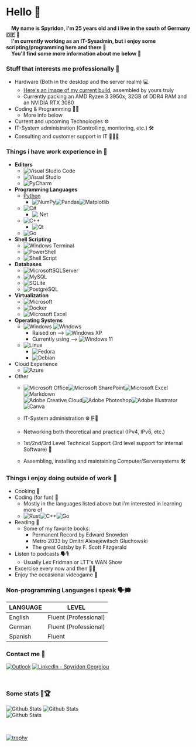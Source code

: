 
<!--[![Profile Views](https://komarev.com/ghpvc/?username=david-kariuki&color=red)](#) -->


# **Hello** 👋
&emsp;**My name is Spyridon, i'm 25 years old and i live in the south of Germany 🇩🇪 🥨**&emsp;&emsp;&nbsp;<br>
&emsp;**I'm currently working as an IT-Sysadmin, but i enjoy some scripting/programming here and there 💾**&emsp;&emsp;&nbsp; <br>
&emsp;**You'll find some more information about me below 👤**&emsp;&emsp;&nbsp;

### **Stuff that interests me professionally 💼**
- Hardware (Both in the desktop and the server realm) 💻
    - [Here's an image of my current build](https://cdna.pcpartpicker.com/static/forever/images/userbuild/386186.7ee5c4d07b2d271511fb47a3e570ae81.1600.jpg), assembled by yours truly
    - Currently packing an AMD Ryzen 3 3950x, 32GB of DDR4 RAM and an NVIDIA RTX 3080
- Coding & Programming 👨‍💻
    - More info below
- Current and upcoming Technologies ⚙
- IT-System administration (Controlling, monitoring, etc.) 🛠
- Consulting and customer support in IT 👨‍💼👥

### **Things i have work experience in** 💾
 - **Editors**
    - ![Visual Studio Code](https://img.shields.io/badge/Visual%20Studio%20Code-0078d7.svg?style=for-the-badge&logo=visual-studio-code&logoColor=white)
    - ![Visual Studio](https://img.shields.io/badge/Visual%20Studio-5C2D91.svg?style=for-the-badge&logo=visual-studio&logoColor=white)
    - ![PyCharm](https://img.shields.io/badge/pycharm-143?style=for-the-badge&logo=pycharm&logoColor=black&color=black&labelColor=green)
- **Programming Languages**
    - [Python](https://img.shields.io/badge/python-3670A0?style=for-the-badge&logo=python&logoColor=ffdd54)
      - ![NumPy](https://img.shields.io/badge/numpy-%23013243.svg?style=for-the-badge&logo=numpy&logoColor=white)![Pandas](https://img.shields.io/badge/pandas-%23150458.svg?style=for-the-badge&logo=pandas&logoColor=white)![Matplotlib](https://img.shields.io/badge/Matplotlib-%23ffffff.svg?style=for-the-badge&logo=Matplotlib&logoColor=black)
    - ![C#](https://img.shields.io/badge/c%23-%23239120.svg?style=for-the-badge&logo=c-sharp&logoColor=white)
      - ![.Net](https://img.shields.io/badge/.NET-5C2D91?style=for-the-badge&logo=.net&logoColor=white)
    - ![C++](https://img.shields.io/badge/c++-%2300599C.svg?style=for-the-badge&logo=c%2B%2B&logoColor=white)
      - ![Qt](https://img.shields.io/badge/Qt-%23217346.svg?style=for-the-badge&logo=Qt&logoColor=white)
    - ![Go](https://img.shields.io/badge/go-%2300ADD8.svg?style=for-the-badge&logo=go&logoColor=white)
- **Shell Scripting**
    - ![Windows Terminal](https://img.shields.io/badge/Windows%20Terminal-%234D4D4D.svg?style=for-the-badge&logo=windows-terminal&logoColor=white)
    - ![PowerShell](https://img.shields.io/badge/PowerShell-%235391FE.svg?style=for-the-badge&logo=powershell&logoColor=white)
    -  ![Shell Script](https://img.shields.io/badge/shell_script-%23121011.svg?style=for-the-badge&logo=gnu-bash&logoColor=white)
- **Databases**
    - ![MicrosoftSQLServer](https://img.shields.io/badge/Microsoft%20SQL%20Server-CC2927?style=for-the-badge&logo=microsoft%20sql%20server&logoColor=white)
    - ![MySQL](https://img.shields.io/badge/mysql-%2300f.svg?style=for-the-badge&logo=mysql&logoColor=white)
    - ![SQLite](https://img.shields.io/badge/sqlite-%2307405e.svg?style=for-the-badge&logo=sqlite&logoColor=white)
    - ![PostgreSQL](https://img.shields.io/badge/postgres-%23316192.svg?style=for-the-badge&logo=postgresql&logoColor=white)
- **Virtualization**
    - ![Microsoft](https://img.shields.io/badge/Hyper--V-0078D4?style=for-the-badge&logo=microsoft&logoColor=white)
    - ![Docker](https://img.shields.io/badge/docker-%230db7ed.svg?style=for-the-badge&logo=docker&logoColor=white)
    - ![Microsoft Excel](https://img.shields.io/badge/VMWare-217346?style=for-the-badge&&logoColor=white)
- **Operating Systems**
  - ![Windows](https://img.shields.io/badge/Windows-0078D6?style=for-the-badge&logo=windows&logoColor=white) ![Windows](https://img.shields.io/badge/Windows_Server-0078D6?style=for-the-badge&logo=windows&logoColor=white) 
    - Raised on --> ![Windows XP](https://img.shields.io/badge/Windows%20xp-003399?style=for-the-badge&logo=windowsxp&logoColor=white)
    - Currently using --> ![Windows 11](https://img.shields.io/badge/Windows%2011-%230079d5.svg?style=for-the-badge&logo=Windows%2011&logoColor=white)
  - ![Linux](https://img.shields.io/badge/Linux-FCC624?style=for-the-badge&logo=linux&logoColor=black)
    - ![Fedora](https://img.shields.io/badge/Fedora-294172?style=for-the-badge&logo=fedora&logoColor=white)
    - ![Debian](https://img.shields.io/badge/Debian-D70A53?style=for-the-badge&logo=debian&logoColor=white)
- Cloud Experience
  - ![Azure](https://img.shields.io/badge/azure-%230072C6.svg?style=for-the-badge&logo=microsoftazure&logoColor=white)
- Other
  - ![Microsoft Office](https://img.shields.io/badge/Microsoft_Office-D83B01?style=for-the-badge&logo=microsoft-office&logoColor=white)![Microsoft SharePoint ](https://img.shields.io/badge/Microsoft_SharePoint-0078D4?style=for-the-badge&logo=microsoft-sharepoint&logoColor=white)![Microsoft Excel](https://img.shields.io/badge/Microsoft_Excel-217346?style=for-the-badge&logo=microsoft-excel&logoColor=white)![Markdown](https://img.shields.io/badge/markdown-%23000000.svg?style=for-the-badge&logo=markdown&logoColor=white)<br>![Adobe Creative Cloud](https://img.shields.io/badge/Adobe%20Creative%20Cloud-DA1F26.svg?style=for-the-badge&logo=Adobe%20Creative%20Cloud&logoColor=white)![Adobe Photoshop](https://img.shields.io/badge/adobe%20photoshop-%2331A8FF.svg?style=for-the-badge&logo=adobe%20photoshop&logoColor=white)![Adobe Illustrator](https://img.shields.io/badge/adobe%20illustrator-%23FF9A00.svg?style=for-the-badge&logo=adobe%20illustrator&logoColor=white)![Canva](https://img.shields.io/badge/Canva-%2300C4CC.svg?style=for-the-badge&logo=Canva&logoColor=white)

  - IT-System administration ⚙🗜🧰
  - Networking both theoretical and practical (IPv4, IPv6, etc.) 
  - 1st/2nd/3rd Level Technical Support (3rd level support for internal Software) 🚦
  - Assembling, installing and maintaining Computer/Serversystems 🛠

### **Things i enjoy doing outside of work** 🎨
    
-  Cooking 🍝
-  Coding (for fun) 🤖
    - Mostly in the languages listed above but i'm interested in learning more of
    - ![Rust](https://img.shields.io/badge/rust-%23000000.svg?style=for-the-badge&logo=rust&logoColor=white)![C++](https://img.shields.io/badge/c++-%2300599C.svg?style=for-the-badge&logo=c%2B%2B&logoColor=white)![Go](https://img.shields.io/badge/go-%2300ADD8.svg?style=for-the-badge&logo=go&logoColor=white)
-  Reading 📖
    - Some of my favorite books:
        - Permanent Record by Edward Snowden 
        - Metro 2033 by Dmitri Alexejewitsch Gluchowski
        - The great Gatsby by F. Scott Fitzgerald
-  Listen to podcasts 🗣🎙
    - Usually Lex Fridman or LTT's WAN Show
-  Excercise every now and then 🏋️‍♂️
-  Enjoy the occasional videogame 👾

### **Non-programming Languages i speak 🗣🗯**
|LANGUAGE|LEVEL|
|-|-|
| English | Fluent (Professional) |
| German | Fluent (Professional) |
| Spanish | Fluent |

### **Contact me 📧**
[![Outlook](https://img.shields.io/badge/Microsoft_Outlook-0078D4?style=for-the-badge&logo=microsoft-outlook&logoColor=white)](mailto:spyridon.g@outlook.com)
[![LinkedIn - Spyridon Georgiou](https://img.shields.io/badge/LinkedIn-0077B5?style=for-the-badge&logo=linkedin&logoColor=white)](https://www.linkedin.com/in/spyridon-georgiou-98287223a/)&emsp;

<br>

### **Some stats 🌌🏆**

![Github Stats](https://github-readme-stats.vercel.app/api?username=spyridongeorgiou&theme=light&hide_border=true&include_all_commits=true&count_private=true)
![Github Stats](https://github-readme-streak-stats.herokuapp.com/?user=spyridongeorgiou&theme=light&hide_border=true&fire=red&sideNums=red)<br/>
![Github Stats](https://github-readme-stats.vercel.app/api/top-langs/?username=spyridongeorgiou&theme=light&hide_border=false&include_all_commits=true&count_private=true&layout=compact&langs_count=10&include_private=true)

<!--
<br>

-->
<br>

[![trophy](https://github-profile-trophy.vercel.app/?username=spyridongeorgiou&margin-w=8)](https://github.com/ryo-ma/github-profile-trophy)
